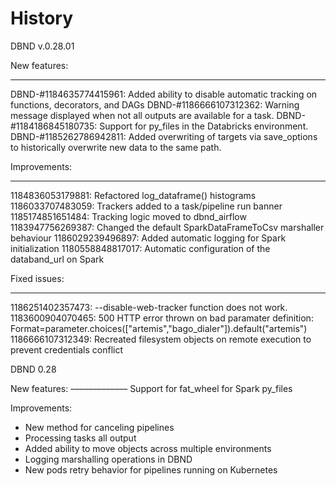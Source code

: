 History
=======


DBND v.0.28.01 

New features:
____________

DBND-#1184635774415961: Added ability to disable automatic tracking on functions, decorators, and DAGs
DBND-#1186666107312362: Warning message displayed when not all outputs are available for a task.
DBND-#1184186845180735: Support for py_files in the Databricks environment.
DBND-#1185262786942811: Added overwriting of targets via save_options to historically overwrite new data to the same path.
 
Improvements:
_____________
1184836053179881: Refactored log_dataframe() histograms
1186033707483059: Trackers added to a task/pipeline run banner 
1185174851651484: Tracking logic moved to dbnd_airflow
1183947756269387: Changed the default SparkDataFrameToCsv marshaller behaviour 
1186029239496897: Added automatic logging for Spark initialization
1180558848817017: Automatic configuration of the databand_url on Spark 

Fixed issues:
_____________

1186251402357473: --disable-web-tracker function does not work. 
1183600904070465: 500 HTTP error thrown on bad paramater definition: Format=parameter.choices(["artemis","bago_dialer"]).default("artemis")
1186666107312349: Recreated filesystem objects on remote execution to prevent credentials conflict



DBND 0.28

New features:
–––––––––––––
Support for fat_wheel for Spark py_files


Improvements:
- New method for canceling pipelines
- Processing tasks all output
- Added ability to move objects across multiple environments
- Logging marshalling operations in DBND
- New pods retry behavior for pipelines running on Kubernetes
